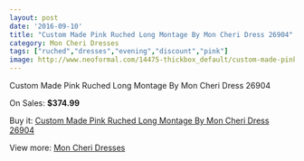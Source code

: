 ```yaml
---
layout: post
date: '2016-09-10'
title: "Custom Made Pink Ruched Long Montage By Mon Cheri Dress 26904"
category: Mon Cheri Dresses
tags: ["ruched","dresses","evening","discount","pink"]
image: http://www.neoformal.com/14475-thickbox_default/custom-made-pink-ruched-long-montage-by-mon-cheri-dress-26904.jpg
---
```

Custom Made Pink Ruched Long Montage By Mon Cheri Dress 26904

On Sales: **$374.99**
<a href="https://www.neoformal.com/en/mon-cheri-dresses/4939-custom-made-pink-ruched-long-montage-by-mon-cheri-dress-26904.html"><amp-img layout="responsive" width="600" height="600" src="//www.neoformal.com/14475-thickbox_default/custom-made-pink-ruched-long-montage-by-mon-cheri-dress-26904.jpg" alt="Custom Made Pink Ruched Long Montage By Mon Cheri Dress 26904 0" /></a>
<a href="https://www.neoformal.com/en/mon-cheri-dresses/4939-custom-made-pink-ruched-long-montage-by-mon-cheri-dress-26904.html"><amp-img layout="responsive" width="600" height="600" src="//www.neoformal.com/14476-thickbox_default/custom-made-pink-ruched-long-montage-by-mon-cheri-dress-26904.jpg" alt="Custom Made Pink Ruched Long Montage By Mon Cheri Dress 26904 1" /></a>

Buy it: [Custom Made Pink Ruched Long Montage By Mon Cheri Dress 26904](https://www.neoformal.com/en/mon-cheri-dresses/4939-custom-made-pink-ruched-long-montage-by-mon-cheri-dress-26904.html "Custom Made Pink Ruched Long Montage By Mon Cheri Dress 26904")

View more: [Mon Cheri Dresses](https://www.neoformal.com/en/59-mon-cheri-dresses "Mon Cheri Dresses")